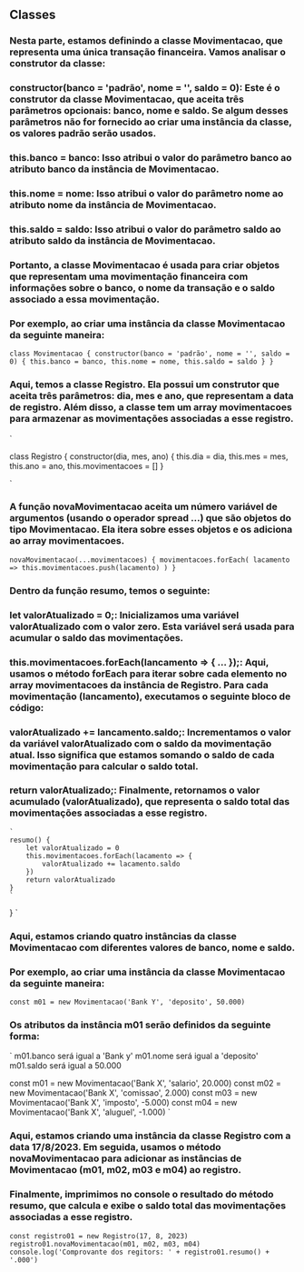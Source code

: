  ## Classes

### Nesta parte, estamos definindo a classe Movimentacao, que representa uma única transação financeira. Vamos analisar o construtor da classe:

### constructor(banco = 'padrão', nome = '', saldo = 0): Este é o construtor da classe Movimentacao, que aceita três parâmetros opcionais: banco, nome e saldo. Se algum desses parâmetros não for fornecido ao criar uma instância da classe, os valores padrão serão usados.

### this.banco = banco: Isso atribui o valor do parâmetro banco ao atributo banco da instância de Movimentacao.

### this.nome = nome: Isso atribui o valor do parâmetro nome ao atributo nome da instância de Movimentacao.

### this.saldo = saldo: Isso atribui o valor do parâmetro saldo ao atributo saldo da instância de Movimentacao.

### Portanto, a classe Movimentacao é usada para criar objetos que representam uma movimentação financeira com informações sobre o banco, o nome da transação e o saldo associado a essa movimentação.

### Por exemplo, ao criar uma instância da classe Movimentacao da seguinte maneira: 


`
class Movimentacao {
    constructor(banco = 'padrão', nome = '', saldo = 0) {
        this.banco = banco,
            this.nome = nome,
            this.saldo = saldo
    }
}
`


### Aqui, temos a classe Registro. Ela possui um construtor que aceita três parâmetros: dia, mes e ano, que representam a data de registro. Além disso, a classe tem um array movimentacoes para armazenar as movimentações associadas a esse registro.

`

class Registro {
    constructor(dia, mes, ano) {
        this.dia = dia,
            this.mes = mes,
            this.ano = ano,
            this.movimentacoes = []
    }

`    
### A função novaMovimentacao aceita um número variável de argumentos (usando o operador spread ...) que são objetos do tipo Movimentacao. Ela itera sobre esses objetos e os adiciona ao array movimentacoes.
    
`
    novaMovimentacao(...movimentacoes) {
        movimentacoes.forEach(
            lacamento => this.movimentacoes.push(lacamento)
        )
    }
`

    
   ### Dentro da função resumo, temos o seguinte:
    
   ### let valorAtualizado = 0;: Inicializamos uma variável valorAtualizado com o valor zero. Esta variável será usada para acumular o saldo das movimentações.
    
   ### this.movimentacoes.forEach(lancamento => { ... });: Aqui, usamos o método forEach para iterar sobre cada elemento no array movimentacoes da instância de Registro. Para cada movimentação (lancamento), executamos o seguinte bloco de código:
    
   ### valorAtualizado += lancamento.saldo;: Incrementamos o valor da variável valorAtualizado com o saldo da movimentação atual. Isso significa que estamos somando o saldo de cada movimentação para calcular o saldo total.
   ### return valorAtualizado;: Finalmente, retornamos o valor acumulado (valorAtualizado), que representa o saldo total das movimentações associadas a esse registro.
    
    `
    resumo() {
        let valorAtualizado = 0
        this.movimentacoes.forEach(lacamento => {
            valorAtualizado += lacamento.saldo
        })
        return valorAtualizado
    }
    `
}
`


### Aqui, estamos criando quatro instâncias da classe Movimentacao com diferentes valores de banco, nome e saldo.
### Por exemplo, ao criar uma instância da classe Movimentacao da seguinte maneira:

`
const m01 = new Movimentacao('Bank Y', 'deposito', 50.000)
`

### Os atributos da instância m01 serão definidos da seguinte forma:

`
m01.banco será igual a 'Bank y'
m01.nome será igual a 'deposito'
m01.saldo será igual a 50.000


const m01 = new Movimentacao('Bank X', 'salario', 20.000)
const m02 = new Movimentacao('Bank X', 'comissao', 2.000)
const m03 = new Movimentacao('Bank X', 'imposto', -5.000)
const m04 = new Movimentacao('Bank X', 'aluguel', -1.000)
`


### Aqui, estamos criando uma instância da classe Registro com a data 17/8/2023. Em seguida, usamos o método novaMovimentacao para adicionar as instâncias de Movimentacao (m01, m02, m03 e m04) ao registro.

### Finalmente, imprimimos no console o resultado do método resumo, que calcula e exibe o saldo total das movimentações associadas a esse registro.


`
const registro01 = new Registro(17, 8, 2023)
registro01.novaMovimentacao(m01, m02, m03, m04)
console.log('Comprovante dos regitors: ' + registro01.resumo() + '.000')
`




